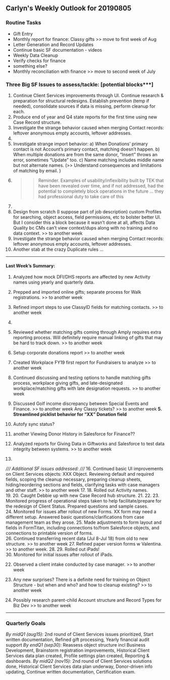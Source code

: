 ## Carlyn's Weekly Outlook for 20190805
### Routine Tasks
* Gift Entry
* Monthly report for finance: Classy gifts >> move to first week of Aug
* Letter Generation and Record Updates
* Continue basic SF documentation - videos
* Weekly Data Cleanup
* Verify checks for finance
* something else?
* Monthly reconciliation with finance  >> move to second week of July

### Three Big SF Issues to assess/tackle: [potential blocks***]
1. Continue Client Services improvements through UI.  Continue research & preparation for structural redesigns.  Establish prevention (temp if needed), consolidate sources if data is missing, perform cleanup for each.
2. Produce end of year and Q4 state reports for the first time using new Case Record structure.
3. Investigate the strange behavior caused when merging Contact records: leftover anonymous empty accounts, leftover addresses.
4. 
5. Investigate strange import behavior: a) When Donations’ primary contact is not Account’s primary contact, matching doesn’t happen.  b) When multiple donations are from the same donor, “Insert” throws an error, sometimes “Update” too.  c) Name matching includes middle name but not alternate names.  (>> Understand consequences and limitations of matching by email. )
6. > > Reminder.  Examples of usability/inflexibility built by TEK that have been revealed over time, and if not addressed, had the potential to completely block operations in the future … they had professional duty to take care of this
7. 
8. Design from scratch (I suppose part of job description) custom Profiles for searching, object access, field permissions, etc to bolster better UI.  But I consider this a block because it wasn’t done at all, affects Data Quality bc CMs can’t view context/dups along with no training and no data context. >> to another week
9. Investigate the strange behavior caused when merging Contact records: leftover anonymous empty accounts, leftover addresses.
10. Another stab at the crazy Duplicate rules …

- - - -
#### Last Week’s Summary:
1. Analyzed how mock DFI/DHS reports are affected by new Activity names using yearly and quarterly data.  
2. Prepped and imported online gifts; separate process for Walk registrations.  >> to another week
3. Refined import steps to use ClassyID fields for matching contacts.  >> to another week
4. 
5. Reviewed whether matching gifts coming through Amply requires extra reporting process.  Will definitely require manual linking of gifts that may be hard to track down.  >> to another week
6. Setup corporate donations report >> to another week
7. Created Workplace FY19 first report for Fundraisers to analyze >> to another week

7. Continued discussing and testing options to handle matching gifts process, workplace giving gifts, and late-designated workplace/matching gifts with late designation requests. >> to another week
8. Discussed Golf income discrepancy between Special Events and Finance.  >> to another week
Any Classy tickets?  >> to another week
**5. Streamlined picklist behavior for “XX” Donation field**
9. Autofy sync status?
10. another Viewing Donor History in Salesforce for Finance??
11. Analyzed reports for Giving Data in Giftworks and Salesforce to test data integrity between systems.  >> to another week
12. 

*/// Additional SF issues addressed: ///*
16. Continued basic UI improvements on Client Services objects: XXX Object.  Reviewing default and required fields, scoping the cleanup necessary, preparing cleanup sheets, hiding/reordering sections and fields, clarifying tasks with case managers and other staff.  >> to another week
17. 
18. Rolled out Activity names.  
19. 
20. Caught Debbie up with new Case Record hub structure.
21. 
22. 
23. Monitored progress of operational steps taken to help facilitate/prepare for the redesign of Client Status.   Prepared questions and sample cases.  
24. Monitored for issues after rollout of new Forms.   XX form may need a different setup.  Answered basic questions/clarifications from case management team as they arose. 
25. Made adjustments to form layout and fields in FormTitan, including connections to/from Salesforce objects, and connections to printable version of forms.  
26. Continued transferring recent data (Jul 8-Jul 18) from old to new structure.  >> to another week
27. Refined paper version forms w Valentina. >> to another week.
28. 
29. Rolled out iPads!  
30. Monitored for initial issues after rollout of iPads.  


22. Observed a client intake conducted by case manager. >> to another week

22. Any new surprises?  There is a definite need for training on Object Structure - but when and who?  and how to cleanup existing?  >> to another week
23. Possibly research parent-child Account structure and Record Types for Biz Dev >> to another week

- - - -
### Quarterly Goals
*By midQ1 (aug15):* 2nd round of Client Services issues prioritized, Start written documentation, Refined gift processing, Yearly financial audit support
*By endQ1 (sep30):* Reassess object structure incl Business Development, Brainstorm registration improvements, Historical Client Services data plan created, Profile settings plan created, Reporting & dashboards.
*By midQ2 (nov15):* 2nd round of Client Services solutions done, Historical Client Services data plan underway, Donor-driven info updating, Continue written documentation, Certification exam.